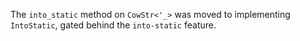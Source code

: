 The `into_static` method on `CowStr<'_>` was moved to implementing `IntoStatic`,
gated behind the `into-static` feature.
